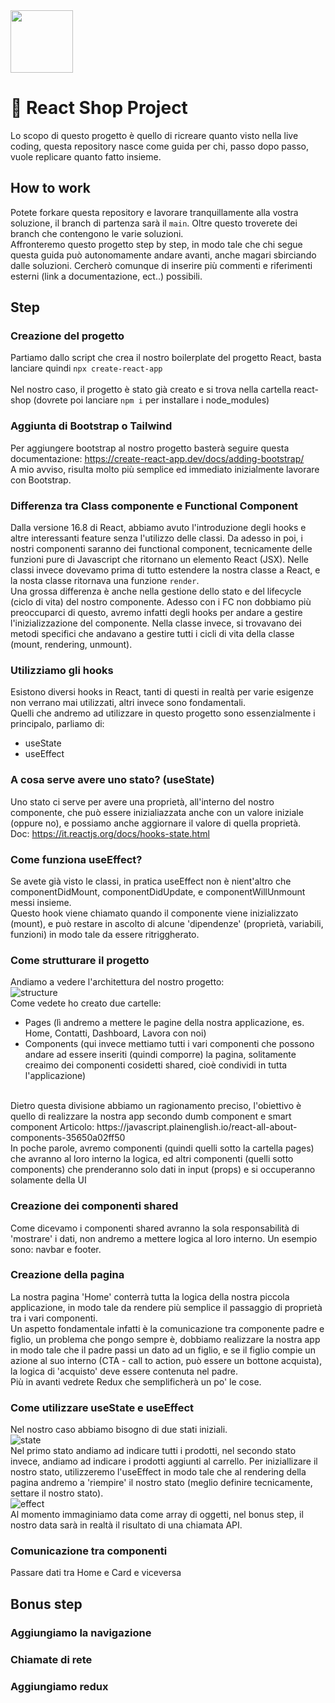 <img src="https://user-images.githubusercontent.com/66789080/179777872-875ab38b-816d-4a2d-ae9a-aa35010973f3.png" width="100px" />

# 🛒 React Shop Project
Lo scopo di questo progetto è quello di ricreare quanto visto nella live coding, questa repository nasce come guida per chi, passo dopo passo, vuole replicare quanto fatto insieme. <br/>
## How to work
Potete forkare questa repository e lavorare tranquillamente alla vostra soluzione, il branch di partenza sarà il <code>main</code>. Oltre questo troverete dei branch che contengono le varie soluzioni.
<br>
Affronteremo questo progetto step by step, in modo tale che chi segue questa guida può autonomamente andare avanti, anche magari sbirciando dalle soluzioni. Cercherò comunque di inserire più commenti e riferimenti esterni (link a documentazione, ect..) possibili.

## Step 
### Creazione del progetto
Partiamo dallo script che crea il nostro boilerplate del progetto React, basta lanciare quindi <code>npx create-react-app <nome progetto></code><br>
Nel nostro caso, il progetto è stato già creato e si trova nella cartella react-shop (dovrete poi lanciare <code>npm i</code> per installare i node_modules)
### Aggiunta di Bootstrap o Tailwind
Per aggiungere bootstrap al nostro progetto basterà seguire questa documentazione: https://create-react-app.dev/docs/adding-bootstrap/ <br>
A mio avviso, risulta molto più semplice ed immediato inizialmente lavorare con Bootstrap.
### Differenza tra Class componente e Functional Component
Dalla versione 16.8 di React, abbiamo avuto l'introduzione degli hooks e altre interessanti feature senza l'utilizzo delle classi. Da adesso in poi, i nostri componenti saranno dei functional component, tecnicamente delle funzioni pure di Javascript che ritornano un elemento React (JSX). Nelle classi invece dovevamo prima di tutto estendere la nostra classe a React, e la nosta classe ritornava una funzione <code>render</code>. <br>
Una grossa differenza è anche nella gestione dello stato e del lifecycle (ciclo di vita) del nostro componente. Adesso con i FC non dobbiamo più preoccuparci di questo, avremo infatti degli hooks per andare a gestire l'inizializzazione del componente. Nella classe invece, si trovavano dei metodi specifici che andavano a gestire tutti i cicli di vita della classe (mount, rendering, unmount).
### Utilizziamo gli hooks
Esistono diversi hooks in React, tanti di questi in realtà per varie esigenze non verrano mai utilizzati, altri invece sono fondamentali. <br>
Quelli che andremo ad utilizzare in questo progetto sono essenzialmente i principalo, parliamo di:
- useState
- useEffect
### A cosa serve avere uno stato? (useState)
Uno stato ci serve per avere una proprietà, all'interno del nostro componente, che può essere inizialiazzata anche con un valore iniziale (oppure no), e possiamo anche aggiornare il valore di quella proprietà. <br>
Doc: https://it.reactjs.org/docs/hooks-state.html
### Come funziona useEffect?
Se avete già visto le classi, in pratica useEffect non è nient'altro che componentDidMount, componentDidUpdate, e componentWillUnmount messi insieme. <br>
Questo hook viene chiamato quando il componente viene inizializzato (mount), e può restare in ascolto di alcune 'dipendenze' (proprietà, variabili, funzioni) in modo tale da essere ritriggherato.
### Come strutturare il progetto
Andiamo a vedere l'architettura del nostro progetto: <br>
![structure](https://user-images.githubusercontent.com/66789080/180755750-9af144dd-892b-4429-8425-48f46ee3d480.png)
<br>
Come vedete ho creato due cartelle:
- Pages (lì andremo a mettere le pagine della nostra applicazione, es. Home, Contatti, Dashboard, Lavora con noi)
- Components (qui invece mettiamo tutti i vari componenti che possono andare ad essere inseriti (quindi comporre) la pagina, solitamente creaimo dei componenti cosidetti shared, cioè condividi in tutta l'applicazione)
<br>
Dietro questa divisione abbiamo un ragionamento preciso, l'obiettivo è quello di realizzare la nostra app secondo dumb component e smart component
Articolo: https://javascript.plainenglish.io/react-all-about-components-35650a02ff50 <br>
In poche parole, avremo componenti (quindi quelli sotto la cartella pages) che avranno al loro interno la logica, ed altri componenti (quelli sotto components) che prenderanno solo dati in input (props) e si occuperanno solamente della UI <br>

### Creazione dei componenti shared
Come dicevamo i componenti shared avranno la sola responsabilità di 'mostrare' i dati, non andremo a mettere logica al loro interno. Un esempio sono: navbar e footer.
### Creazione della pagina
La nostra pagina 'Home' conterrà tutta la logica della nostra piccola applicazione, in modo tale da rendere più semplice il passaggio di proprietà tra i vari componenti. <br>
Un aspetto fondamentale infatti è la comunicazione tra componente padre e figlio, un problema che pongo sempre è, dobbiamo realizzare la nostra app in modo tale che il padre passi un dato ad un figlio, e se il figlio compie un azione al suo interno (CTA - call to action, può essere un bottone acquista), la logica di 'acquisto' deve essere contenuta nel padre. <br>
Più in avanti vedrete Redux che semplificherà un po' le cose.
### Come utilizzare useState e useEffect
Nel nostro caso abbiamo bisogno di due stati iniziali. <br>
![state](https://user-images.githubusercontent.com/66789080/180780495-d085a615-1c57-46d2-970a-975e8e8359b0.png) <br>
Nel primo stato andiamo ad indicare tutti i prodotti, nel secondo stato invece, andiamo ad indicare i prodotti aggiunti al carrello.
Per iniziallizare il nostro stato, utilizzeremo l'useEffect in modo tale che al rendering della pagina andremo a 'riempire' il nostro stato (meglio definire tecnicamente, settare il nostro stato). <br>
![effect](https://user-images.githubusercontent.com/66789080/180781563-aead4413-4c57-4e9c-9540-9e7270071031.png) <br>
Al momento immaginiamo data come array di oggetti, nel bonus step, il nostro data sarà in realtà il risultato di una chiamata API.
### Comunicazione tra componenti
Passare dati tra Home e Card e viceversa

## Bonus step
### Aggiungiamo la navigazione
### Chiamate di rete
### Aggiungiamo redux

